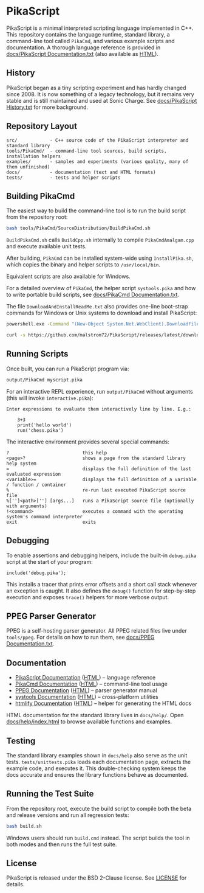 # PikaScript

PikaScript is a minimal interpreted scripting language implemented in C++. This repository contains the language runtime, standard library, a command-line tool called `PikaCmd`, and various example scripts and documentation. A thorough language reference is provided in [docs/PikaScript Documentation.txt](docs/PikaScript%20Documentation.txt) (also available as [HTML](https://htmlpreview.github.io/?https://raw.githubusercontent.com/malstrom72/PikaScript/main/docs/PikaScript%20Documentation.html)).

## History

PikaScript began as a tiny scripting experiment and has hardly changed since 2008. It is now something of a legacy technology, but it remains very stable and is still maintained and used at Sonic Charge. See [docs/PikaScript History.txt](docs/PikaScript%20History.txt) for more background.

## Repository Layout

```
src/            - C++ source code of the PikaScript interpreter and standard library
tools/PikaCmd/  - command-line tool sources, build scripts, installation helpers
examples/       - samples and experiments (various quality, many of them unfinished)
docs/           - documentation (text and HTML formats)
tests/          - tests and helper scripts
```

## Building PikaCmd

The easiest way to build the command-line tool is to run the build script from
the repository root:

```bash
bash tools/PikaCmd/SourceDistribution/BuildPikaCmd.sh
```

`BuildPikaCmd.sh` calls `BuildCpp.sh` internally to compile `PikaCmdAmalgam.cpp` and execute available unit tests.

After building, `PikaCmd` can be installed system-wide using `InstallPika.sh`, which copies the binary and helper scripts to `/usr/local/bin`.

Equivalent scripts are also available for Windows.

For a detailed overview of `PikaCmd`, the helper script `systools.pika` and how to write portable build scripts, see [docs/PikaCmd Documentation.txt](docs/PikaCmd%20Documentation.txt).

The file `DownloadAndInstallReadMe.txt` also provides one-line boot-strap commands for Windows or Unix systems to download and install PikaScript:

```bat
powershell.exe -Command "(New-Object System.Net.WebClient).DownloadFile('https://github.com/malstrom72/PikaScript/releases/latest/download/install.bat','%TEMP%\\install.bat')" && %TEMP%\\install.bat
```
```bash
curl -s https://github.com/malstrom72/PikaScript/releases/latest/download/install.sh | sh
```

## Running Scripts

Once built, you can run a PikaScript program via:

```bash
output/PikaCmd myscript.pika
```

For an interactive REPL experience, run `output/PikaCmd` without arguments (this will invoke `interactive.pika`):

```
Enter expressions to evaluate them interactively line by line. E.g.:

    3+3
    print('hello world')
    run('chess.pika')
```

The interactive environment provides several special commands:

```
?                           this help
<page>?                     shows a page from the standard library help system
=                           displays the full definition of the last evaluated expression
<variable>=                 displays the full definition of a variable / function / container
%                           re-run last executed PikaScript source file
%['']<path>[''] [args...]   runs a PikaScript source file (optionally with arguments)
!<command>                  executes a command with the operating system's command interpreter
exit                        exits
```

## Debugging

To enable assertions and debugging helpers, include the built-in `debug.pika` script at the start of your program:

```pika
include('debug.pika');
```

This installs a tracer that prints error offsets and a short call stack whenever an exception is caught. It also defines the `debug()` function for step-by-step execution and exposes `trace()` helpers for more verbose output.

## PPEG Parser Generator

PPEG is a self-hosting parser generator. All PPEG related files live under `tools/ppeg`. For details on how to run them, see [docs/PPEG Documentation.txt](docs/PPEG%20Documentation.txt).

## Documentation

* [PikaScript Documentation](docs/PikaScript%20Documentation.txt) ([HTML](https://htmlpreview.github.io/?https://raw.githubusercontent.com/malstrom72/PikaScript/main/docs/PikaScript%20Documentation.html)) – language reference
* [PikaCmd Documentation](docs/PikaCmd%20Documentation.txt) ([HTML](https://htmlpreview.github.io/?https://raw.githubusercontent.com/malstrom72/PikaScript/main/docs/PikaCmd%20Documentation.html)) – command-line tool usage
* [PPEG Documentation](docs/PPEG%20Documentation.txt) ([HTML](https://htmlpreview.github.io/?https://raw.githubusercontent.com/malstrom72/PikaScript/main/docs/PPEG%20Documentation.html)) – parser generator manual
* [systools Documentation](docs/systools%20Documentation.txt) ([HTML](https://htmlpreview.github.io/?https://raw.githubusercontent.com/malstrom72/PikaScript/main/docs/systools%20Documentation.html)) – cross-platform utilities
* [htmlify Documentation](docs/htmlify%20Documentation.txt) ([HTML](https://htmlpreview.github.io/?https://raw.githubusercontent.com/malstrom72/PikaScript/main/docs/htmlify%20Documentation.html)) – helper for generating the HTML docs

HTML documentation for the standard library lives in `docs/help/`. Open [docs/help/index.html](https://htmlpreview.github.io/?https://raw.githubusercontent.com/malstrom72/PikaScript/main/docs/help/index.html) to browse available functions and examples.

## Testing

The standard library examples shown in `docs/help` also serve as the unit tests. `tests/unittests.pika` loads each documentation page, extracts the example code, and executes it. This double-checking system keeps the docs accurate and ensures the library functions behave as documented.

## Running the Test Suite

From the repository root, execute the build script to compile both the beta and release versions and run all regression tests:

```bash
bash build.sh
```

Windows users should run `build.cmd` instead. The script builds the tool in both modes and then runs the full test suite.

## License

PikaScript is released under the BSD 2-Clause license. See [LICENSE](LICENSE) for details.


